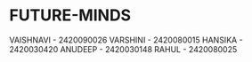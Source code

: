 # FUTURE-MINDS
VAISHNAVI - 2420090026
VARSHINI - 2420080015
HANSIKA - 2420030420
ANUDEEP - 2420030148
RAHUL - 2420080025
